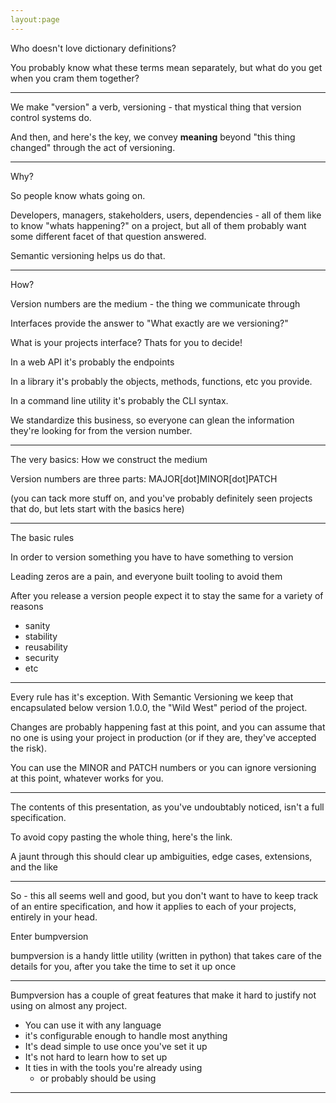 ```yaml
---
layout:page
---
```



Who doesn't love dictionary definitions?

You probably know what these terms mean separately,
but what do you get when you cram them together?

---

We make "version" a verb, versioning - that mystical thing
that version control systems do.

And then, and here's the key, we convey **meaning** beyond
"this thing changed" through the act of versioning.

---

Why?

So people know whats going on.

Developers, managers, stakeholders, users, dependencies - all of them like
to know "whats happening?" on a project, but all of them probably want some
different facet of that question answered.

Semantic versioning helps us do that.

---

How?

Version numbers are the medium - the thing we communicate through

Interfaces provide the answer to "What exactly are we versioning?"

What is your projects interface? Thats for you to decide!

In a web API it's probably the endpoints

In a library it's probably the objects, methods, functions, etc
you provide.

In a command line utility it's probably the CLI syntax.

We standardize this business, so everyone can glean the information
they're looking for from the version number.

---

The very basics: How we construct the medium

Version numbers are three parts: MAJOR[dot]MINOR[dot]PATCH

(you can tack more stuff on, and you've probably definitely
seen projects that do, but lets start with the basics here)

---

The basic rules

In order to version something you have to have something to version

Leading zeros are a pain, and everyone built tooling to avoid them

After you release a version people expect it to stay the same for a
variety of reasons

- sanity
- stability
- reusability
- security
- etc

---

Every rule has it's exception. With Semantic Versioning we keep
that encapsulated below version 1.0.0, the "Wild West" period
of the project.

Changes are probably happening fast at this point, and you can
assume that no one is using your project in production (or if they are,
they've accepted the risk).

You can use the MINOR and PATCH numbers or you can ignore versioning at this
point, whatever works for you.

---

The contents of this presentation, as you've undoubtably noticed, isn't a full specification.

To avoid copy pasting the whole thing, here's the link.

A jaunt through this should clear up ambiguities, edge cases, extensions, and the like

---

So - this all seems well and good, but you don't want to have to keep
track of an entire specification, and how it applies to each of your projects,
entirely in your head.

Enter bumpversion

bumpversion is a handy little utility (written in python) that takes care of the
details for you, after you take the time to set it up once

---

Bumpversion has a couple of great features that make it hard to justify
not using on almost any project.

- You can use it with any language
- it's configurable enough to handle most anything
- It's dead simple to use once you've set it up
- It's not hard to learn how to set up
- It ties in with the tools you're already using
    - or probably should be using

---
